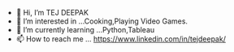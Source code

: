 - 👋 Hi, I’m TEJ DEEPAK
- 👀 I’m interested in ...Cooking,Playing Video Games.
- 🌱 I’m currently learning ...Python,Tableau
- 📫 How to reach me ... https://www.linkedin.com/in/tejdeepak/

<!---
tmahalsrinivasan/tmahalsrinivasan is a ✨ special ✨ repository because its `README.md` (this file) appears on your GitHub profile.
You can click the Preview link to take a look at your changes.
--->
